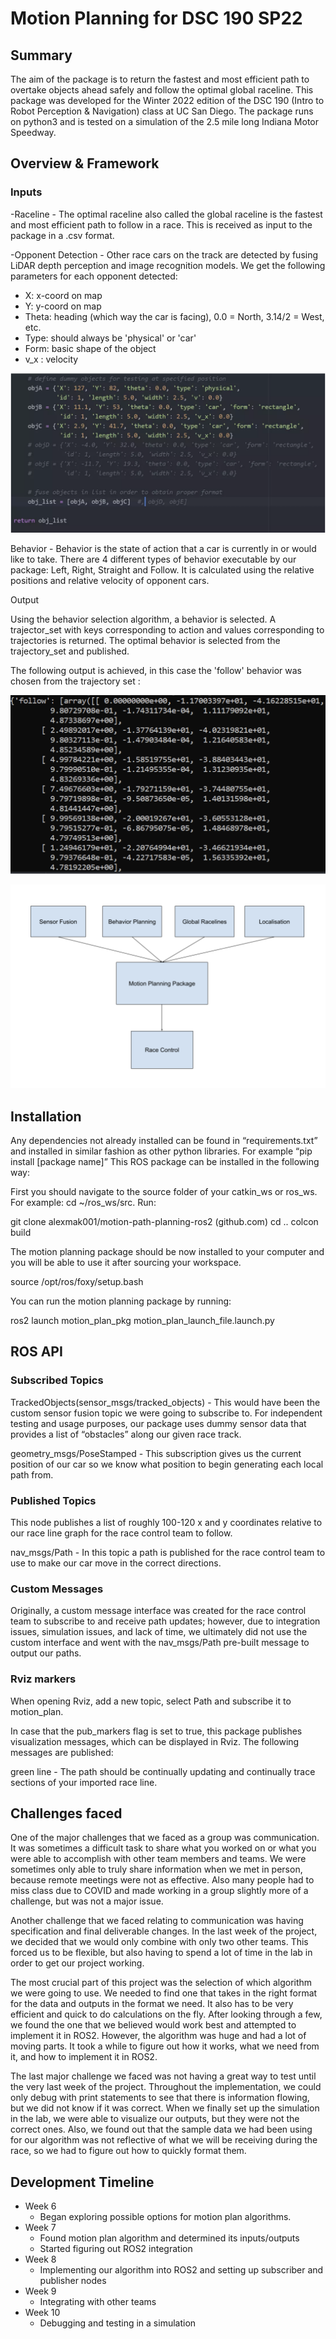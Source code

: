 # Motion Planning for DSC 190 SP22

## Summary

The aim of the package is to return the fastest and most efficient path to overtake objects ahead safely and follow the optimal global raceline. This package was developed for the Winter 2022 edition of the DSC 190 (Intro to Robot Perception &amp; Navigation) class at UC San Diego. The package runs on python3 and is tested on a simulation of the 2.5 mile long Indiana Motor Speedway.

## Overview &amp; Framework

### Inputs

-Raceline - The optimal raceline also called the global raceline is the fastest and most efficient path to follow in a race. This is received as input to the package in a .csv format.

-Opponent Detection - Other race cars on the track are detected by fusing LiDAR depth perception and image recognition models. We get the following parameters for each opponent detected:

- X: x-coord on map
- Y: y-coord on map
- Theta: heading (which way the car is facing), 0.0 = North, 3.14/2 = West, etc.
- Type: should always be &#39;physical&#39; or &#39;car&#39;
- Form: basic shape of the object
- v\_x : velocity

![](docs/sensor_fusion.png)

Behavior - Behavior is the state of action that a car is currently in or would like to take. There are 4 different types of behavior executable by our package: Left, Right, Straight and Follow. It is calculated using the relative positions and relative velocity of opponent cars.

Output

Using the behavior selection algorithm, a behavior is selected. A trajector\_set with keys corresponding to action and values corresponding to trajectories is returned. The optimal behavior is selected from the trajectory\_set and published.

The following output is achieved, in this case the &#39;follow&#39; behavior was chosen from the trajectory set :

![](docs/output.png)

![](docs/package_framework.png)

## Installation

Any dependencies not already installed can be found in “requirements.txt” and installed in similar fashion as other python libraries. For example “pip install [package name]” 
This ROS package can be installed in the following way:

First you should navigate to the source folder of your catkin_ws or ros_ws. 
For example: cd ~/ros_ws/src.
Run:

git clone alexmak001/motion-path-planning-ros2 (github.com)
cd ..
colcon build

The motion planning package should be now installed to your computer and you will be able to use it after sourcing your workspace.

source /opt/ros/foxy/setup.bash

You can run the motion planning package by running:

ros2 launch motion_plan_pkg motion_plan_launch_file.launch.py

## ROS API

### Subscribed Topics

TrackedObjects(sensor_msgs/tracked_objects) - This would have been the custom sensor fusion topic we were going to subscribe to. For independent testing and usage purposes, our package uses dummy sensor data that provides a list of “obstacles” along our given race track.

geometry_msgs/PoseStamped - This subscription gives us the current position of our car so we know what position to begin generating each local path from. 

### Published Topics
This node publishes a list of roughly 100-120 x and y coordinates relative to our race line graph for the race control team to follow. 

nav_msgs/Path - In this topic a path is published for the race control team to use to make our car move in the correct directions. 

### Custom Messages
Originally, a custom message interface was created for the race control team to subscribe to and receive path updates; however, due to integration issues, simulation issues, and lack of time, we ultimately did not use the custom interface and went with the nav_msgs/Path pre-built message to output our paths.

### Rviz markers
When opening Rviz, add a new topic, select Path and subscribe it to motion_plan.

In case that the pub_markers flag is set to true, this package publishes visualization messages, which can be displayed in Rviz. The following messages are published:

green line - The path should be continually updating and continually trace sections of your imported race line.


## Challenges faced

One of the major challenges that we faced as a group was communication. It was sometimes a difficult task to share what you worked on or what you were able to accomplish with other team members and teams. We were sometimes only able to truly share information when we met in person, because remote meetings were not as effective. Also many people had to miss class due to COVID and made working in a group slightly more of a challenge, but was not a major issue.

Another challenge that we faced relating to communication was having specification and final deliverable changes. In the last week of the project, we decided that we would only combine with only two other teams. This forced us to be flexible, but also having to spend a lot of time in the lab in order to get our project working.

The most crucial part of this project was the selection of which algorithm we were going to use. We needed to find one that takes in the right format for the data and outputs in the format we need. It also has to be very efficient and quick to do calculations on the fly. After looking through a few, we found the one that we believed would work best and attempted to implement it in ROS2. However, the algorithm was huge and had a lot of moving parts. It took a while to figure out how it works, what we need from it, and how to implement it in ROS2.

The last major challenge we faced was not having a great way to test until the very last week of the project. Throughout the implementation, we could only debug with print statements to see that there is information flowing, but we did not know if it was correct. When we finally set up the simulation in the lab, we were able to visualize our outputs, but they were not the correct ones. Also, we found out that the sample data we had been using for our algorithm was not reflective of what we will be receiving during the race, so we had to figure out how to quickly format them.

## Development Timeline

  - Week 6
    - Began exploring possible options for motion plan algorithms.
  - Week 7
    - Found motion plan algorithm and determined its inputs/outputs
    - Started figuring out ROS2 integration
  - Week 8
    - Implementing our algorithm into ROS2 and setting up subscriber and publisher nodes
  - Week 9
    - Integrating with other teams
  - Week 10
    - Debugging and testing in a simulation
